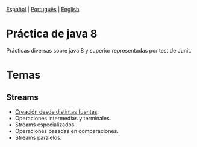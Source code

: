
<p align="left">
  <a href="#">Español</a> |
  <a href="https://github.com/lucas-gio/pruebasJava8/tree/main/lang/pt/README.md">Português</a> |
  <a href="https://github.com/lucas-gio/pruebasJava8/tree/main/lang/en/README.md">English</a> 
</p>

# Práctica de java 8
Prácticas diversas sobre java 8 y superior representadas por test de Junit.

# Temas
## Streams
* [Creación desde distintas fuentes](../main/src/test/java/practica/StreamCreationTest.java).
* Operaciones intermedias y terminales.
* Streams especializados.
* Operaciones basadas en comparaciones.
* Streams paralelos.
